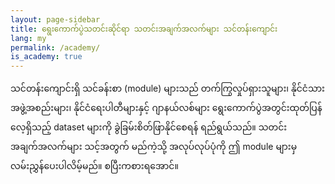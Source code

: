 ```yaml
---
layout: page-sidebar
title: ရွေးကောက်ပွဲသတင်းဆိုင်ရာ သတင်းအချက်အလက်များ သင်တန်းကျောင်း
lang: my
permalink: /academy/
is_academy: true
---
```


သင်တန်းကျောင်းရှိ သင်ခန်းစာ (module) များသည် တက်ကြွလှုပ်ရှားသူများ၊ နိုင်ငံသားအဖွဲ့အစည်းများ၊ နိုင်ငံရေးပါတီများနှင့် ဂျာနယ်လစ်များ ရွေးကောက်ပွဲအတွင်းထုတ်ပြန်လေ့ရှိသည့် dataset များကို ခွဲခြမ်းစိတ်ဖြာနိုင်စေရန် ရည်ရွယ်သည်။ သတင်းအချက်အလက်များ သင့်အတွက် မည်ကဲ့သို့ အလုပ်လုပ်ပုံကို ဤ module များမှ လမ်းညွှန်ပေးပါလိမ့်မည်။ စပြီးကစားရအောင်။
